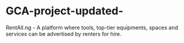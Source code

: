 # GCA-project-updated-
RentAll.ng - A platform where tools, top-tier equipments, spaces and services can be advertised by renters for hire.
